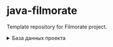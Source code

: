 # java-filmorate
Template repository for Filmorate project.
<details>
<summary>База данных проекта</summary>

### Диаграмма базы данных (https://dbdiagram.io/d/6467bcc8dca9fb07c469a085)
![Диаграмма базы данных](https://github.com/AleXx313/java-filmorate/blob/main/diagrama.png)
### Список SELECT запросов к Базе Данных
<details>
<summary>Получить список всех пользователей</summary>

>SELECT *<br>
FROM users;
</details>
<details>
<summary>Получить пользователя по ID</summary>

>SELECT *<br>
>FROM users<br>
>WHERE id = {id};
</details>
<details>
<summary>Получить список имен друзей пользователя</summary>

>SELECT u.name<br>
>FROM friends AS f<br>
>JOIN users AS u on f.friend_id = u.id<br>
>WHERE f.user_id = {id} AND f.status_id = 1;
</details>
<details>
<summary>Получить список общих друзей</summary>

>SELECT c.name<br>
>FROM (SELECT * <br>
>       FROM friends AS f <br>
>       JOIN users AS u ON f.friend_id = u.id <br>
>       WHERE f.status_id = 1<br> AND (f.user_id = 2 or f.user_id = 1)<br>
) AS c<br>
> GROUP BY c.name<br>
> HAVING COUNT(c.friend_id) = 2;
</details>
<details>
<summary>Получить список фильмов</summary>

>SELECT *<br>
>FROM films;
</details>
<details>
<summary>Получить фильм по ID</summary>

>SELECT *<br>
>FROM films<br>
>WHERE id = {id};
</details>
<details>
<summary>Получить список самых популярных фильмов</summary>

>SELECT f.name, COUNT (l.user_id) = u.id<br>
>FROM films AS f<br>
>LEFT OUTER JOIN likes AS l on f.id = l.film_id<br>
>GROUP BY f.name<br>
>ORDER by likes DESC<br>
>LIMIT 5;
</details>
</details>